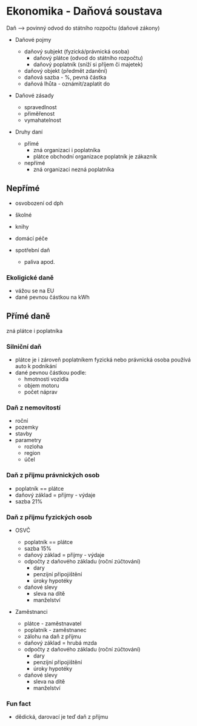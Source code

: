 # Ekonomika - Daňová soustava

Daň --> povinný odvod do státního rozpočtu (daňové zákony)

- Daňové pojmy
    - daňový subjekt (fyzická/právnická osoba)
        - daňový plátce (odvod do státního rozpočtu)
        - daňový poplatník (sníží si příjem či majetek)
    - daňový objekt (předmět zdanění)
    - daňová sazba - %, pevná částka
    - daňová lhůta - oznámit/zaplatit do

- Daňové zásady
    - spravedlnost
    - přiměřenost
    - vymahatelnost

- Druhy daní
    - přímé
        - zná organizaci i poplatníka
        - plátce obchodní organizace poplatník je zákazník
    - nepřímé
        - zná organizaci nezná poplatníka

## Nepřímé

- osvobození od dph
- školné
- knihy
- domácí péče

- spotřební daň
    - paliva apod.

### Ekoligické daně

- vážou se na EU
- dané pevnou částkou na kWh

## Přímé daně

zná plátce i poplatníka

### Silniční daň

- plátce je i zároveň poplatníkem fyzická nebo právnická osoba používá auto k podnikání
- dané pevnou částkou podle:
    - hmotnosti vozidla
    - objem motoru
    - počet náprav

### Daň z nemovitostí

- roční
- pozemky
- stavby
- parametry
    - rozloha
    - region
    - účel

### Daň z přijmu právnických osob

- poplatník == plátce
- daňový základ = přijmy - výdaje
- sazba 21%

### Daň z přijmu fyzických osob

- OSVČ
    - poplatník == plátce
    - sazba 15%
    - daňový základ = přijmy - výdaje
    - odpočty z daňového základu (roční zúčtování)
        - dary
        - penzijní připojištění
        - úroky hypotéky
    - daňové slevy
        - sleva na dítě
        - manželství

- Zaměstnanci
    - plátce - zaměstnavatel
    - poplatník - zaměstnanec
    - zálohu na daň z přijmu
    - daňový základ = hrubá mzda
    - odpočty z daňového základu (roční zúčtování)
        - dary
        - penzijní připojištění
        - úroky hypotéky
    - daňové slevy
        - sleva na dítě
        - manželství

### Fun fact
- dědická, darovací je teď daň z přijmu